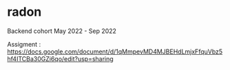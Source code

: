 # radon
Backend cohort May 2022 - Sep 2022

Assigment : https://docs.google.com/document/d/1qMmpevMD4MJBEHdLmjxFfquVbz5hf4ITCBa30GZi6qo/edit?usp=sharing
